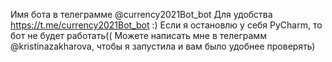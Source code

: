 Имя бота в телеграмме @currency2021Bot_bot
Для удобства https://t.me/currency2021Bot_bot :)
Если я остановлю у себя PyCharm, то бот не будет работать(( Можете написать мне в телеграмм @kristinazakharova, чтобы я запустила и вам было удобнее проверять)
